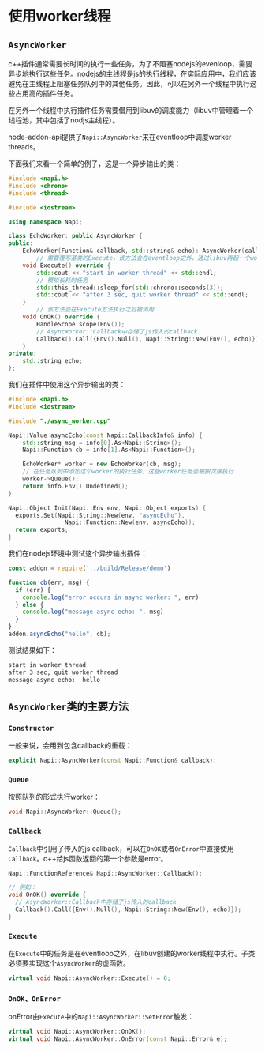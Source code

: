 # 使用worker线程

## `AsyncWorker`

c++插件通常需要长时间的执行一些任务，为了不阻塞nodejs的evenloop，需要异步地执行这些任务。nodejs的主线程是js的执行线程，在实际应用中，我们应该避免在主线程上阻塞任务队列中的其他任务。因此，可以在另外一个线程中执行这些占用高的插件任务。

在另外一个线程中执行插件任务需要借用到libuv的调度能力（libuv中管理着一个线程池，其中包括了nodjs主线程）。

node-addon-api提供了`Napi::AsyncWorker`来在eventloop中调度worker threads。

下面我们来看一个简单的例子，这是一个异步输出的类：

```c++
#include <napi.h>
#include <chrono>
#include <thread>

#include <iostream>

using namespace Napi;

class EchoWorker: public AsyncWorker {
public:
    EchoWorker(Function& callback, std::string& echo): AsyncWorker(callback), echo(echo) {}
		// 需要覆写基类的Execute，该方法会在eventloop之外，通过libuv再起一个worker线程来执行任务
    void Execute() override {
        std::cout << "start in worker thread" << std::endl;
        // 模拟长耗时任务
        std::this_thread::sleep_for(std::chrono::seconds(3));
        std::cout << "after 3 sec, quit worker thread" << std::endl;
    }
		// 该方法会在Execute方法执行之后被调用
    void OnOK() override {
        HandleScope scope(Env());
        // AsyncWorker::Callback中存储了js传入的callback
        Callback().Call({Env().Null(), Napi::String::New(Env(), echo)});
    }
private:
    std::string echo;
};
```

我们在插件中使用这个异步输出的类：

```c++
#include <napi.h>
#include <iostream>

#include "./async_worker.cpp"

Napi::Value asyncEcho(const Napi::CallbackInfo& info) {
    std::string msg = info[0].As<Napi::String>();
    Napi::Function cb = info[1].As<Napi::Function>();

    EchoWorker* worker = new EchoWorker(cb, msg);
    // 在任务队列中添加这个worker的执行任务，这些worker任务会被按次序执行
    worker->Queue();
    return info.Env().Undefined();
}

Napi::Object Init(Napi::Env env, Napi::Object exports) {
  exports.Set(Napi::String::New(env, "asyncEcho"),
                Napi::Function::New(env, asyncEcho));
  return exports;
}
```

我们在nodejs环境中测试这个异步输出插件：

```js
const addon = require('../build/Release/demo')

function cb(err, msg) {
  if (err) {
    console.log("error occurs in async worker: ", err)
  } else {
    console.log("message async echo: ", msg)
  }
}
addon.asyncEcho("hello", cb);
```

测试结果如下：

```bash
start in worker thread
after 3 sec, quit worker thread
message async echo:  hello
```

## `AsyncWorker`类的主要方法

### `Constructor`

一般来说，会用到包含callback的重载：

```c++
explicit Napi::AsyncWorker(const Napi::Function& callback);
```

### `Queue`

按照队列的形式执行worker：

```c++
void Napi::AsyncWorker::Queue();
```

### `Callback`

`Callback`中引用了传入的js callback，可以在`OnOK`或者`OnError`中直接使用`Callback`。c++给js函数返回的第一个参数是error。

```c++
Napi::FunctionReference& Napi::AsyncWorker::Callback();

// 例如：
void OnOK() override {
  // AsyncWorker::Callback中存储了js传入的callback
  Callback().Call({Env().Null(), Napi::String::New(Env(), echo)});
}
```

### `Execute`

在`Execute`中的任务是在eventloop之外，在libuv创建的worker线程中执行。子类必须要实现这个`AsyncWorker`的虚函数。

```c++
virtual void Napi::AsyncWorker::Execute() = 0;
```

### `OnOK、OnError`

onError由`Execute`中的`Napi::AsyncWorker::SetError`触发：

```c++
virtual void Napi::AsyncWorker::OnOK();
virtual void Napi::AsyncWorker::OnError(const Napi::Error& e);
```

## 